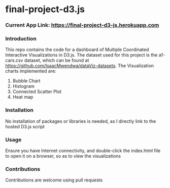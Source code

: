 # final-project-d3.js

### Current App Link: https://final-project-d3-js.herokuapp.com

### Introduction
This repo contains the code for a dashboard of Multiple Coordinated Interactive Visualizations in D3.js. The dataset used for this project is the a1-cars.csv dataset, which can be found at https://github.com/IsaacMwendwa/dataViz-datasets. The Visualization charts implemented are:
1. Bubble Chart
2. Histogram
3. Connected Scatter Plot
4. Heat map

### Installation
No installation of packages or libraries is needed, as I directly link to the hosted D3.js script

### Usage
Ensure you have Internet connectivity, and double-click the index.html file to open it on a browser, so as to view the visualizations

### Contributions
Contributions are welcome using pull requests
